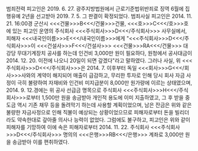 범죄전력
피고인은 2019. 6. 27. 광주지방법원에서 근로기준법위반죄로 징역 6월에 집행유예 2년을 선고받아 2019. 7. 5. 그 판결이 확정되었다.
범죄사실
피고인은 2014. 11. 21. 16:00경 군산시 <<<건물>>>B<<</건물>>>건물, <<<호>>>C<<</호>>>호에 있는 피고인 운영의 주식회사 <<<주식회사>>>D<<</주식회사>>> 사무실에서, 피해자 <<<내국인이름>>>E<<</내국인이름>>>에게 "<<<주식회사>>>D<<</주식회사>>>이 <<<건설사>>>F<<</건설사>>> <<<건물>>>RA<<</건물>>> 대강당 무대기계장치 공사를 하는데 인건비 3,000만 원이 필요하다, 원청에서 공사대금이 2014. 12. 20. 이전에 나오니 20일이 되면 갚겠다"라고 말하였다.
그러나 사실, 위 <<<주식회사>>>D<<</주식회사>>>은 2014. 7. 이후부터 독일 <<<회사>>>G<<</회사>>>사와의 계약이 해지되어 매출이 급감하고, 무리한 투자로 인해 당시 회사 자금 사정이 극히 불량하여 자재비와 인건비 미지급분이 8,000만 원가량에 이르는 상태였으며, 2014. 9. 12.경에는 위 공사 선급금 명목으로 주식회사 <<<주식회사>>>H<<</주식회사>>>로부터 1,500만 원을 송금받아 개인적 용도에 이미 지출하였고, 그 후 받을 중도금 역시 기존 채무 등을 돌려막기 하는데 사용할 계획이었으며, 남은 잔금은 위와 같은 불량한 자금사정으로 인해 직불이 예상되는 상황이었으므로 피해자로부터 돈을 빌리더라도 약속한대로 갚아줄 의사나 능력이 없었다.
그럼에도 불구하고, 피고인은 위와 같이 피해자를 기망하여 이에 속은 피해자로부터 2014. 11. 22. 주식회사 <<<주식회사>>>D<<</주식회사>>> 명의의 <<<은행>>>RB<<</은행>>> 계좌로 3,000만 원을 송금받아 이를 편취하였다.